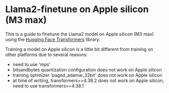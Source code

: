 # Llama2-finetune on Apple silicon (M3 max)

This is a guide to finetune the Llama2 model on Apple silicon (M3 max) using the [Hugging Face Transformers](https://huggingface.co/transformers/) library.

Training a model on Apple silicon is a little bit different from training on other platforms due to several reasons:

* need to use 'mps'
* bitsandbytes quantization configuration does not work on Apple silicon
* training optimizer 'paged_adamw_32bit' does not work on Apple silicon
* at time of writing, transformers==4.38.2 does not work on Apple silicon, need to use transformers==4.38.1
